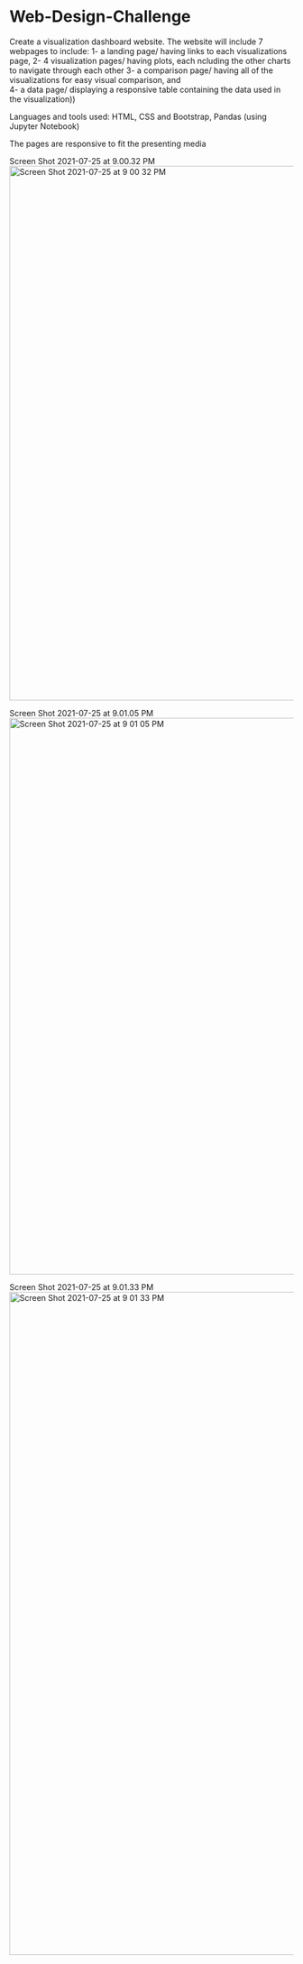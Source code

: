 # Web-Design-Challenge

Create a visualization dashboard website.
The website will include 7 webpages to include: 
1- a landing page/ having links to each visualizations page, 
2- 4 visualization pages/ having plots, each ncluding the other charts to navigate through each other
3- a comparison page/ having all of the visualizations for easy visual comparison, and  
4- a data page/ displaying a responsive table containing the data used in the visualization))

Languages and tools used: 
HTML, CSS and Bootstrap, Pandas (using Jupyter Notebook)

The pages are responsive to fit the presenting media 


Screen Shot 2021-07-25 at 9.00.32 PM<img width="948" alt="Screen Shot 2021-07-25 at 9 00 32 PM" src="https://user-images.githubusercontent.com/51308869/126931703-9467f3ba-2665-42c9-96d4-8f8a44990097.png">



Screen Shot 2021-07-25 at 9.01.05 PM<img width="987" alt="Screen Shot 2021-07-25 at 9 01 05 PM" src="https://user-images.githubusercontent.com/51308869/126931773-d798a25f-079a-4123-bc4c-3d54962c273d.png">



Screen Shot 2021-07-25 at 9.01.33 PM<img width="1176" alt="Screen Shot 2021-07-25 at 9 01 33 PM" src="https://user-images.githubusercontent.com/51308869/126931797-bb18fd5d-7a6c-4938-9266-6583e5ab3d93.png">
